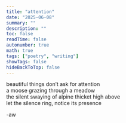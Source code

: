```yaml
---
title: "attention"
date: "2025-06-08"
summary: ""
description: ""
toc: false
readTime: false
autonumber: true
math: true
tags: ["poetry", "writing"]
showTags: false
hideBackToTop: false
---
```


beautiful things don’t ask for attention  
a moose grazing through a meadow  
the silent swaying of alpine thicket high above  
let the silence ring, notice its presence  

-aw